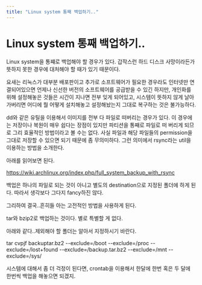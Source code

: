 ```yaml
---
title: "Linux system 통째 백업하기.."
---
```

# Linux system 통째 백업하기..


Linux system을 통쨰로 백업해야 할 경우가 있다. 갑작스런 하드 디스크 사망이라든가 뜻하지 못한 경우에 대처해야 할 때가 있기 때문이다.




요새는 리눅스가 대부분 배포판이고 추가로 소프트웨어가 필요한 경우라도 인터넷만 연결되어있으면 언제나 신선한 버전의 소프트웨어를 공급받을 수 있긴 하지만, 개인화를 위해 설정해놓은 것들은 시간이 지나면 전부 잊게 되어있고, 시스템이 뜻하지 않게 날아가버리면 어디에 뭘 어떻게 설치해놓고 설정해놨는지 그대로 복구하는 것은 불가능하다.




dd와 같은 유틸을 이용해서 이미지를 전부 다 파일로 떠버리는 경우가 있다. 이 경우에는 저장이나 복원이 매우 쉽다는 장점이 있지만 파티션을 통째로 파일로 떠 버리게 되므로 그리 효율적인 방법이라고 볼 수는 없다. 사실 파일과 해당 파일들의 permission을 그대로 저장할 수 있으면 되기 때문에 좀 무의미하다. 그런 의미에서 rsync라는 util을 이용하는 방법을 소개한다.




아래를 읽어보면 된다.




https://wiki.archlinux.org/index.php/full_system_backup_with_rsync




백업은 하나의 파일로 되는 것이 아니고 별도의 destination으로 지정된 폴더에 하게 된다. 따라서 생각보다 그다지 fancy하진 않다.




그리하여 결국..흔히들 아는 고전적인 방법을 사용하게 된다.




tar와 bzip2로 백업하는 것이다. 별로 특별할 게 없다.




아래와 같다..제외해야 할 폴더는 알아서 지정하시기 바란다.




tar cvpjf backuptar.bz2 --exclude=/boot --exclude=/proc --exclude=/lost+found --exclude=/backup.tar.bz2 --exclude=/mnt --exclude=/sys/




시스템에 대해서 좀 더 걱정이 된다면, crontab을 이용해서 한달에 한번 혹은 두 달에 한번씩 백업을 해놓으면 되겠지.


